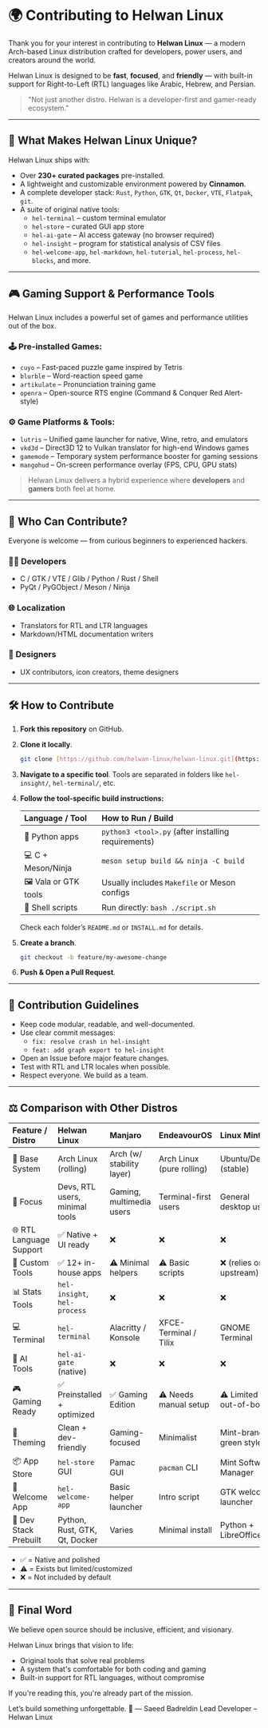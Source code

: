 # 🌍 Contributing to Helwan Linux

Thank you for your interest in contributing to **Helwan Linux** — a modern Arch-based Linux distribution crafted for developers, power users, and creators around the world.

Helwan Linux is designed to be **fast**, **focused**, and **friendly** — with built-in support for Right-to-Left (RTL) languages like Arabic, Hebrew, and Persian.

> "Not just another distro. Helwan is a developer-first and gamer-ready ecosystem."

---

## 🚀 What Makes Helwan Linux Unique?

Helwan Linux ships with:

* Over **230+ curated packages** pre-installed.
* A lightweight and customizable environment powered by **Cinnamon**.
* A complete developer stack: `Rust`, `Python`, `GTK`, `Qt`, `Docker`, `VTE`, `Flatpak`, `git`.
* A suite of original native tools:
    * `hel-terminal` – custom terminal emulator
    * `hel-store` – curated GUI app store
    * `hel-ai-gate` – AI access gateway (no browser required)
    * `hel-insight` – program for statistical analysis of CSV files
    * `hel-welcome-app`, `hel-markdown`, `hel-tutorial`, `hel-process`, `hel-blocks`, and more.

---

## 🎮 Gaming Support & Performance Tools

Helwan Linux includes a powerful set of games and performance utilities out of the box.

### 🕹️ Pre-installed Games:
* `cuyo` – Fast-paced puzzle game inspired by Tetris
* `blurble` – Word-reaction speed game
* `artikulate` – Pronunciation training game
* `openra` – Open-source RTS engine (Command & Conquer Red Alert-style)

### ⚙️ Game Platforms & Tools:
* `lutris` – Unified game launcher for native, Wine, retro, and emulators
* `vkd3d` – Direct3D 12 to Vulkan translator for high-end Windows games
* `gamemode` – Temporary system performance booster for gaming sessions
* `mangohud` – On-screen performance overlay (FPS, CPU, GPU stats)

> Helwan Linux delivers a hybrid experience where **developers** and **gamers** both feel at home.

---

## 🤝 Who Can Contribute?

Everyone is welcome — from curious beginners to experienced hackers.

### 👨‍💻 Developers
* C / GTK / VTE / Glib / Python / Rust / Shell
* PyQt / PyGObject / Meson / Ninja

### 🌐 Localization
* Translators for RTL and LTR languages
* Markdown/HTML documentation writers

### 🎨 Designers
* UX contributors, icon creators, theme designers

---

## 🛠️ How to Contribute

1.  **Fork this repository** on GitHub.
2.  **Clone it locally**.
    ```bash
    git clone [https://github.com/helwan-linux/helwan-linux.git](https://github.com/helwan-linux/helwan-linux.git)
    ```
3.  **Navigate to a specific tool**.
    Tools are separated in folders like `hel-insight/`, `hel-terminal/`, etc.

4.  **Follow the tool-specific build instructions:**

    | Language / Tool | How to Run / Build |
    | :--- | :--- |
    | 🐍 Python apps | `python3 <tool>.py` (after installing requirements) |
    | 💻 C + Meson/Ninja | `meson setup build && ninja -C build` |
    | 🖼️ Vala or GTK tools | Usually includes `Makefile` or Meson configs |
    | 🐚 Shell scripts | Run directly: `bash ./script.sh` |

    Check each folder’s `README.md` or `INSTALL.md` for details.

5.  **Create a branch**.
    ```bash
    git checkout -b feature/my-awesome-change
    ```
6.  **Push & Open a Pull Request**.

---

## 🧭 Contribution Guidelines

* Keep code modular, readable, and well-documented.
* Use clear commit messages:
    * `fix: resolve crash in hel-insight`
    * `feat: add graph export to hel-insight`
* Open an Issue before major feature changes.
* Test with RTL and LTR locales when possible.
* Respect everyone. We build as a team.

---

## ⚖️ Comparison with Other Distros

| Feature / Distro | Helwan Linux | Manjaro | EndeavourOS | Linux Mint |
| :--- | :--- | :--- | :--- | :--- |
| 🧩 Base System | Arch Linux (rolling) | Arch (w/ stability layer) | Arch Linux (pure rolling) | Ubuntu/Debian (stable) |
| 🎯 Focus | Devs, RTL users, minimal tools | Gaming, multimedia users | Terminal-first users | General desktop users |
| 🌐 RTL Language Support | ✅ Native + UI ready | ❌ | ❌ | ❌ |
| 🧰 Custom Tools | ✅ 12+ in-house apps | ⚠️ Minimal helpers | ⚠️ Basic scripts | ❌ (relies on upstream) |
| 📊 Stats Tools | `hel-insight`, `hel-process` | ❌ | ❌ | ❌ |
| 💻 Terminal | `hel-terminal` | Alacritty / Konsole | XFCE-Terminal / Tilix | GNOME Terminal |
| 🧠 AI Tools | `hel-ai-gate` (native) | ❌ | ❌ | ❌ |
| 🎮 Gaming Ready | ✅ Preinstalled + optimized | ✅ Gaming Edition | ⚠️ Needs manual setup | ⚠️ Limited out-of-box |
| 🎨 Theming | Clean + dev-friendly | Gaming-focused | Minimalist | Mint-branded green style |
| 📦 App Store | `hel-store` GUI | Pamac GUI | `pacman` CLI | Mint Software Manager |
| 👋 Welcome App | `hel-welcome-app` | Basic helper launcher | Intro script | GTK welcome launcher |
| 🐍 Dev Stack Prebuilt | Python, Rust, GTK, Qt, Docker | Varies | Minimal install | Python + LibreOffice |

* ✅ = Native and polished
* ⚠️ = Exists but limited/customized
* ❌ = Not included by default

---

## 📣 Final Word

We believe open source should be inclusive, efficient, and visionary.

Helwan Linux brings that vision to life:

* Original tools that solve real problems
* A system that's comfortable for both coding and gaming
* Built-in support for RTL languages, without compromise

If you're reading this, you're already part of the mission.

Let’s build something unforgettable. 🚀
— Saeed Badreldin
Lead Developer – Helwan Linux